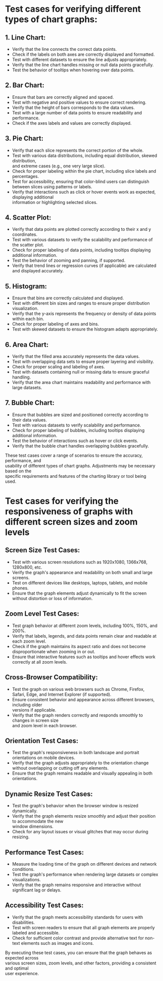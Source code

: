 # Test cases for verifying different types of chart graphs:
## 1. Line Chart:

* Verify that the line connects the correct data points.
* Check if the labels on both axes are correctly displayed and formatted.
* Test with different datasets to ensure the line adjusts appropriately.
* Verify that the line chart handles missing or null data points gracefully.
* Test the behavior of tooltips when hovering over data points.

## 2. Bar Chart:
* Ensure that bars are correctly aligned and spaced.
* Test with negative and positive values to ensure correct rendering.
* Verify that the height of bars corresponds to the data values.
* Test with a large number of data points to ensure readability and performance.
* Check if the axes labels and values are correctly displayed.

## 3. Pie Chart:
* Verify that each slice represents the correct portion of the whole.
* Test with various data distributions, including equal distribution, skewed distribution,   
and extreme cases (e.g., one very large slice).
* Check for proper labeling within the pie chart, including slice labels and percentages.
* Test for accessibility, ensuring that color-blind users can distinguish between 
slices using patterns or labels.
* Verify that interactions such as click or hover events work as expected, displaying additional   
information or highlighting selected slices.

## 4. Scatter Plot:
* Verify that data points are plotted correctly according to their x and y coordinates.
* Test with various datasets to verify the scalability and performance of the scatter plot.
* Check for proper labeling of data points, including tooltips displaying additional information.
* Test the behavior of zooming and panning, if supported.
* Verify that trend lines or regression curves (if applicable) are calculated and displayed accurately.

## 5. Histogram:
* Ensure that bins are correctly calculated and displayed.
* Test with different bin sizes and ranges to ensure proper distribution visualization.
* Verify that the y-axis represents the frequency or density of data points within each bin.
* Check for proper labeling of axes and bins.
* Test with skewed datasets to ensure the histogram adapts appropriately.

## 6. Area Chart:
* Verify that the filled area accurately represents the data values.
* Test with overlapping data sets to ensure proper layering and visibility.
* Check for proper scaling and labeling of axes.
* Test with datasets containing null or missing data to ensure graceful handling.
* Verify that the area chart maintains readability and performance with large datasets.

## 7. Bubble Chart:
* Ensure that bubbles are sized and positioned correctly according to their data values.
* Test with various datasets to verify scalability and performance.
* Check for proper labeling of bubbles, including tooltips displaying additional information.
* Test the behavior of interactions such as hover or click events.
* Verify that the bubble chart handles overlapping bubbles gracefully.

These test cases cover a range of scenarios to ensure the accuracy, performance, and   
usability of different types of chart graphs. Adjustments may be necessary based on the   
specific requirements and features of the charting library or tool being used.

# Test cases for verifying the responsiveness of graphs with different screen sizes and zoom levels

## Screen Size Test Cases:
* Test with various screen resolutions such as 1920x1080, 1366x768, 1280x800, etc.
* Verify the graph's appearance and readability on both small and large screens.
* Test on different devices like desktops, laptops, tablets, and mobile phones.
* Ensure that the graph elements adjust dynamically to fit the screen without distortion or loss of information.

## Zoom Level Test Cases:

* Test graph behavior at different zoom levels, including 100%, 150%, and 200%.
* Verify that labels, legends, and data points remain clear and readable at each zoom level.
* Check if the graph maintains its aspect ratio and does not become disproportionate when zooming in or out.
* Ensure that interactive features such as tooltips and hover effects work correctly at all zoom levels.

## Cross-Browser Compatibility:
* Test the graph on various web browsers such as Chrome, Firefox, Safari, Edge, and Internet Explorer (if supported).
* Ensure consistent behavior and appearance across different browsers, including older   
versions if applicable.
* Verify that the graph renders correctly and responds smoothly to changes in screen size   
and zoom level in each browser.

## Orientation Test Cases:
* Test the graph's responsiveness in both landscape and portrait orientations on mobile devices.
* Verify that the graph adjusts appropriately to the orientation change without overlapping or cutting off any elements.
* Ensure that the graph remains readable and visually appealing in both orientations.

## Dynamic Resize Test Cases:
* Test the graph's behavior when the browser window is resized dynamically.
* Verify that the graph elements resize smoothly and adjust their position to accommodate the new   
window dimensions.
* Check for any layout issues or visual glitches that may occur during resizing.

## Performance Test Cases:
* Measure the loading time of the graph on different devices and network conditions.
* Test the graph's performance when rendering large datasets or complex visualizations.
* Verify that the graph remains responsive and interactive without significant lag or delays.

## Accessibility Test Cases:
* Verify that the graph meets accessibility standards for users with disabilities.
* Test with screen readers to ensure that all graph elements are properly labeled and accessible.
* Check for sufficient color contrast and provide alternative text for non-text elements such as images and icons.  

By executing these test cases, you can ensure that the graph behaves as expected across   
various screen sizes, zoom levels, and other factors, providing a consistent and optimal   
user experience.